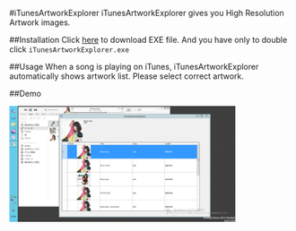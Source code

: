 #iTunesArtworkExplorer
iTunesArtworkExplorer gives you High Resolution Artwork images.

##Installation
Click [here](https://github.com/kateinoigakukun/iTunesArtworkExplore/iTunesArtworkExplore/bin/Release/app.publish/iTunesArtworkExplore.exe) to download EXE file. And you have only to double click `iTunesArtworkExplorer.exe`

##Usage
When a song is playing on iTunes, iTunesArtworkExplorer automatically shows artwork list. Please select correct artwork.

##Demo

<img src="demo/screenshot.png" width="80%">
